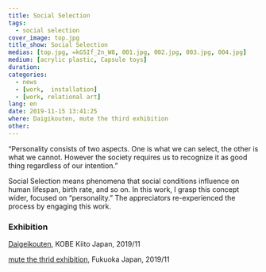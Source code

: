 ```yaml
---
title: Social Selection
tags:
  - social selection
cover_image: top.jpg
title_show: Social Selection
medias: [top.jpg, =kG5If_2n_W8, 001.jpg, 002.jpg, 003.jpg, 004.jpg]
medium: [acrylic plastic, Capsule toys]
duration:
categories:
  - news
  - [work,  installation]
  - [work, relational art]
lang: en
date: 2019-11-15 13:41:25
where: Daigikouten, mute the third exhibition
other:
---
```

“Personality consists of two aspects. One is what we can select, the other is what we cannot. However the society requires us to recognize it as good thing regardless of our intention.”

Social Selection means phenomena that social conditions influence on human lifespan, birth rate, and so on. In this work, I grasp this concept wider, focused on “personality.” The appreciators re-experienced the process by engaging this work.

### Exhibition
[Daigeikouten](http://www.geikou.net/2020/04/06/【大芸工展2019出展作品】social-selection/), KOBE Kiito Japan, 2019/11

[mute the thrid exhibition](https://mute.untamable.work), Fukuoka Japan, 2019/11
<!--
# Tag Plugins
## Image
{% img [class names] /path/to/image [width] [height] "title text 'alt text'" %}

## Link
{% link text url [external] [title] %}

## YouTube
{% youtube video_id %}

## Vimeo
{% vimeo video_id [width] [height] %}

<!-- more -->
